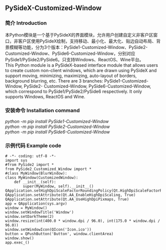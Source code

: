 ## PySideX-Customized-Window
### 简介 Introduction
本Python模块是一个基于PySideX的界面模块，允许用户创建自定义非客户区窗口，非客户区使用PySideX绘制，支持移动、最小化、最大化、贴边自动布局、背景模糊等功能，分为3个版本：PySide1-Customized-Window、PySide2-Customized-Window、PySide6-Customized-Window，分别对应PySide1/PySide2/PySide6。只支持Windows、ReactOS、Wine平台。
<br>
This Python module is a PySideX-based interface module that allows users to create custom non-client windows, which are drawn using PySideX and support moving, minimizing, maximizing, auto-layout of borders, background blurring, etc. There are 3 branches: PySide1-Customized-Window, PySide2- Customized-Window, PySide6-Customized-Window, which correspond to PySide1/PySide2/PySide6 respectively. It only supports Windows, ReactOS and Wine.
### 安装命令 Installation command
*python -m pip install PySide1-Customized-Window*
<br>
*python -m pip install PySide2-Customized-Window*
<br>
*python -m pip install PySide6-Customized-Window*
### 示例代码 Example code
```
# -*- coding: utf-8 -*-
import sys
#from PySide2 import *
from PySide2_Customized_Window import *
#class MyWindow(BlurWindow):
class MyWindow(CustomizedWindow):
    def __init__(self):
        super(MyWindow, self).__init__()
QApplication.setHighDpiScaleFactorRoundingPolicy(Qt.HighDpiScaleFactorRoundingPolicy.PassThrough)
QApplication.setAttribute(Qt.AA_EnableHighDpiScaling, True)
QApplication.setAttribute(Qt.AA_UseHighDpiPixmaps, True)
app = QApplication(sys.argv)
window = MyWindow()
window.setWindowTitle('Window')
window.setDarkTheme(2)
window.resize(int(400.0 * window.dpi / 96.0), int(175.0 * window.dpi / 96.0))
window.setWindowIcon(QIcon('Icon.ico'))
button = QPushButton('Button', window.clientArea)
window.show()
app.exec_()
```
